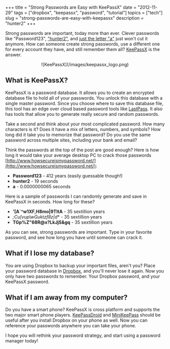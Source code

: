 +++
title = "Strong Passwords are Easy with KeePassX"
date = "2012-11-29"
tags = ["dropbox", "keepassx", "password", "tutorial"]
topics = ["tech"]
slug = "strong-passwords-are-easy-with-keepassx"
description = "hunter2"
+++

Strong passwords are important, today more than ever. Clever passwords like "Password123", ["hunter2"](http://www.bash.org/?244321), and [just the letter "a"](http://www.thewebsiteisdown.com/) just won't cut it anymore. How can someone create strong passwords, use a different one for every account they have, and still remember them all? [KeePassX](http://www.keepassx.org/) is the answer.

<center>![KeePassX](/images/keepassx_logo.png)</center>

## What is KeePassX?

KeePassX is a password database. It allows you to create an encrypted database file to hold all of your passwords. You unlock this database with a single master password. Since you choose where to save this database file, this tool has an edge over cloud based password tools like [LastPass](https://lastpass.com/). It also has tools that allow you to generate really secure and random passwords.

Take a second and think about your most complicated password. How many characters is it? Does it have a mix of letters, numbers, and symbols? How long did it take you to memorize that password? Do you use the same password across multiple sites, including your bank and email?

Think the passwords at the top of the post are good enough? Here is how long it would take your average desktop PC to crack those passwords [http://www.howsecureismypassword.net/](http://www.howsecureismypassword.net/):

 * **Password123** - 412 years (easily guessable though!)
 * **hunter2** - 19 seconds
 * **a** - 0.0000000065 seconds

Here is a sample of passwords I can randomly generate and save in KeePassX in seconds. How long for these?

 * **'[A`^w1XF,H8mo|9TItA** - 35 sextillion years
 * **;Cu[vup\wGuktzf8z*|d** - 35 sextillion years
 * **TGp%Z"68R@x?LkJjS&gq** - 35 sextillion years

As you can see, strong passwords are important. Type in your favorite password, and see how long you have until someone can crack it.

## What if I lose my database?

You are using Dropbox to backup your important files, aren't you? Place your password database in [Dropbox](|filename|/articles/keeping_your_files_safe_with_dropbox.markdown), and you'll never lose it again. Now you only have two passwords to remember. Your Dropbox password, and your KeePassX password.

## What if I am away from my computer?

Do you have a smart phone? KeePassX is cross platform and supports the two major smart phone players. [KeePassDroid](https://play.google.com/store/apps/details?id=com.android.keepass&hl=en) and [MiniKeePass](https://itunes.apple.com/us/app/minikeepass-secure-password/id451661808?mt=8) should be useful after you install Dropbox on your phone as well. Now you can reference your passwords anywhere you can take your phone.

I hope you will rethink your password strategy, and start using a password manager today!
